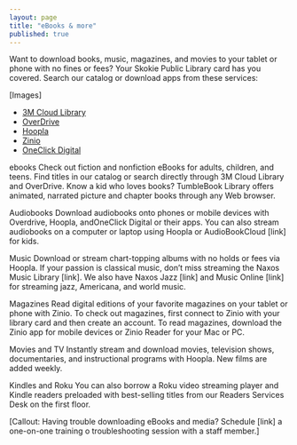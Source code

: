 ```yaml
---
layout: page
title: "eBooks & more"
published: true
---
```


Want to download books, music, magazines, and movies to your tablet or phone with no fines or fees? Your Skokie Public Library card has you covered. Search our catalog or download apps from these services:

[Images]

- [3M Cloud Library](http://ebook.3m.com/library/SkokiePublicLibrary/)
- [OverDrive](http://overdrive.skokielibrary.info/)
- [Hoopla](http://hoopla.skokielibrary.info)
- [Zinio](https://www.rbdigital.com/skokieil/service/zinio/landing?)
- [OneClick Digital](http://skokieil.oneclickdigital.com/)

ebooks
Check out fiction and nonfiction eBooks for adults, children, and teens. Find titles in our catalog or search directly through 3M Cloud Library and OverDrive. Know a kid who loves books? TumbleBook Library offers animated, narrated picture and chapter books through any Web browser.

Audiobooks
Download audiobooks onto phones or mobile devices with Overdrive, Hoopla, andOneClick Digital or their apps. You can also stream audiobooks on a computer or laptop using Hoopla or AudioBookCloud [link] for kids.

Music
Download or stream chart-topping albums with no holds or fees via Hoopla. If your passion is classical music, don’t miss streaming the Naxos Music Library [link]. We also have Naxos Jazz [link] and Music Online [link] for streaming jazz, Americana, and world music.

Magazines
Read digital editions of your favorite magazines on your tablet or phone with Zinio.
To check out magazines, first connect to Zinio with your library card and then create an account. To read magazines, download the Zinio app for mobile devices or Zinio Reader for your Mac or PC.

Movies and TV
Instantly stream and download movies, television shows, documentaries, and instructional programs with Hoopla. New films are added weekly.

Kindles and Roku
You can also borrow a Roku video streaming player and Kindle readers preloaded with best-selling titles from our Readers Services Desk on the first floor.

[Callout: Having trouble downloading eBooks and media? Schedule [link] a one-on-one training o troubleshooting session with a staff member.]
